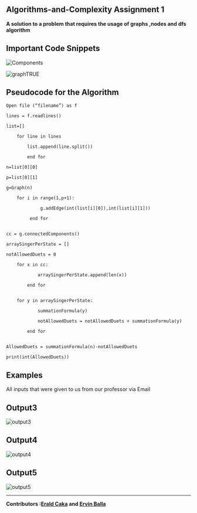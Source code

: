 ## Algorithms-and-Complexity Assignment 1

<strong>A solution to a problem that requires the usage of graphs ,nodes and dfs algorithm</strong>

Important Code Snippets
----
![Components](https://user-images.githubusercontent.com/96385473/171694898-37da4e67-fd30-4ad4-97c1-6c5516a2f3c0.png)

![graphTRUE](https://user-images.githubusercontent.com/96385473/171694466-f4f1ab51-7912-44f2-98f5-8e7566e14daf.png)



Pseudocode for the Algorithm
-

	Open file (“filename”) as f

	lines = f.readlines()

	list=[]

		for line in lines

			list.append(line.split())

			end for

	n=list[0][0]

	p=list[0][1]

	g=Graph(n)

		for i in range(1,p+1):

    			 g.addEdge(int(list[i][0]),int(list[i][1]))

			 end for
		

	cc = g.connectedComponents()

	arraySingerPerState = []

	notAllowedDuets = 0

		for x in cc:

    			arraySingerPerState.append(len(x))

			end for
		

		for y in arraySingerPerState:

    			summationFormula(y)
	
    			notAllowedDuets = notAllowedDuets + summationFormula(y)
	
			end for
		

	AllowedDuets = summationFormula(n)-notAllowedDuets

	print(int(AllowedDuets)) 


Examples
-
All inputs that were given to us from our professor via Email

Output3
---

![output3](https://user-images.githubusercontent.com/96385473/171833011-9ffb2ffb-39c4-4f94-9f62-acd48bb75036.png)


Output4
-
![output4](https://user-images.githubusercontent.com/96385473/171832342-1e1ce98d-fa20-4e55-bcb3-33e315bf41cf.png)


Output5
-
![output5](https://user-images.githubusercontent.com/96385473/171832140-27589112-ffc2-4c1e-83c6-404a2d3e684b.png)

--------
<strong>Contributors :[Erald Caka](https://github.com/HidekiNatsumi) and [Ervin Balla](https://github.com/ViniCS2001)</strong>
